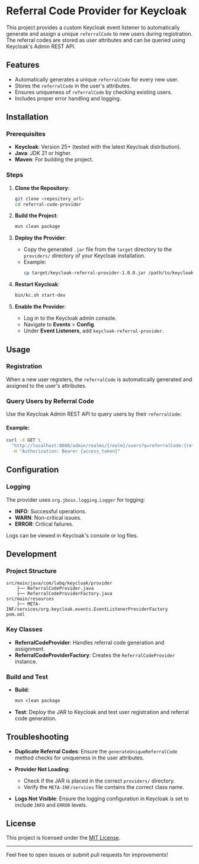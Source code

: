# Referral Code Provider for Keycloak

This project provides a custom Keycloak event listener to automatically generate and assign a unique `referralCode` to new users during registration. The referral codes are stored as user attributes and can be queried using Keycloak's Admin REST API.

## Features

- Automatically generates a unique `referralCode` for every new user.
- Stores the `referralCode` in the user's attributes.
- Ensures uniqueness of `referralCode` by checking existing users.
- Includes proper error handling and logging.

## Installation

### Prerequisites
- **Keycloak**: Version 25+ (tested with the latest Keycloak distribution).
- **Java**: JDK 21 or higher.
- **Maven**: For building the project.

### Steps

1. **Clone the Repository**:
   ```bash
   git clone <repository_url>
   cd referral-code-provider
   ```

2. **Build the Project**:
   ```bash
   mvn clean package
   ```

3. **Deploy the Provider**:
    - Copy the generated `.jar` file from the `target` directory to the `providers/` directory of your Keycloak installation.
    - Example:
      ```bash
      cp target/keycloak-referral-provider-1.0.0.jar /path/to/keycloak/providers/
      ```

4. **Restart Keycloak**:
   ```bash
   bin/kc.sh start-dev
   ```

5. **Enable the Provider**:
    - Log in to the Keycloak admin console.
    - Navigate to **Events** > **Config**.
    - Under **Event Listeners**, add `keycloak-referral-provider`.

## Usage

### Registration
When a new user registers, the `referralCode` is automatically generated and assigned to the user's attributes.

### Query Users by Referral Code
Use the Keycloak Admin REST API to query users by their `referralCode`:

#### Example:
```bash
curl -X GET \
  "http://localhost:8080/admin/realms/{realm}/users?q=referralCode:{referralCode}" \
  -H "Authorization: Bearer {access_token}"
```

## Configuration

### Logging
The provider uses `org.jboss.logging.Logger` for logging:
- **INFO**: Successful operations.
- **WARN**: Non-critical issues.
- **ERROR**: Critical failures.

Logs can be viewed in Keycloak's console or log files.

## Development

### Project Structure
```plaintext
src/main/java/com/labq/keycloak/provider
    ├── ReferralCodeProvider.java
    ├── ReferralCodeProviderFactory.java
src/main/resources
    ├── META-INF/services/org.keycloak.events.EventListenerProviderFactory
pom.xml
```

### Key Classes
- **ReferralCodeProvider**: Handles referral code generation and assignment.
- **ReferralCodeProviderFactory**: Creates the `ReferralCodeProvider` instance.

### Build and Test
- **Build**:
  ```bash
  mvn clean package
  ```
- **Test**:
  Deploy the JAR to Keycloak and test user registration and referral code generation.

## Troubleshooting

- **Duplicate Referral Codes**:
  Ensure the `generateUniqueReferralCode` method checks for uniqueness in the user attributes.

- **Provider Not Loading**:
    - Check if the JAR is placed in the correct `providers/` directory.
    - Verify the `META-INF/services` file contains the correct class name.

- **Logs Not Visible**:
  Ensure the logging configuration in Keycloak is set to include `INFO` and `ERROR` levels.

## License
This project is licensed under the [MIT License](LICENSE).

---

Feel free to open issues or submit pull requests for improvements!
